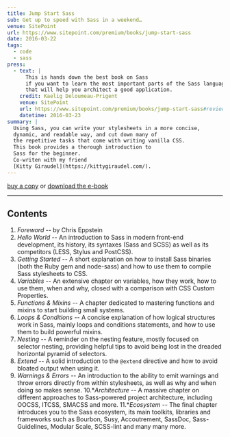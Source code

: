 ```yaml
---
title: Jump Start Sass
sub: Get up to speed with Sass in a weekend…
venue: SitePoint
url: https://www.sitepoint.com/premium/books/jump-start-sass
date: 2016-03-22
tags:
  - code
  - sass
press:
  - text: |
      This is hands down the best book on Sass
      if you want to learn the most important parts of the Sass language
      that will help you architect a good application.
    credit: Kaelig Deloumeau-Prigent
    venue: SitePoint
    url: https://www.sitepoint.com/premium/books/jump-start-sass#reviews
    datetime: 2016-03-23
summary: |
  Using Sass, you can write your stylesheets in a more concise,
  dynamic, and readable way, and cut down many of
  the repetitive tasks that come with writing vanilla CSS.
  This book provides a thorough introduction to
  Sass for the beginner.
  Co-writen with my friend
  [Kitty Giraudel](https://kittygiraudel.com/).
---
```


[buy a copy](https://shop.oreilly.com/product/9780994182678.do)
or [download the e-book](https://www.sitepoint.com/premium/books/jump-start-sass)

<figure
  webc:is="press-quotes"
  :@from-data="press"
></figure>

------

## Contents

1. *Foreword* --
   by Chris Eppstein
2. *Hello World* --
   An introduction to Sass in modern front-end development,
   its history, its syntaxes (Sass and SCSS)
   as well as its competitors (LESS, Stylus and PostCSS).
3. *Getting Started* --
   A short explanation on how to install Sass binaries
   (both the Ruby gem and node-sass)
   and how to use them to compile Sass stylesheets to CSS.
4. *Variables* --
   An extensive chapter on variables, how they work,
   how to use them, when and why,
   closed with a comparison with CSS Custom Properties.
5. *Functions & Mixins* --
   A chapter dedicated to mastering functions and mixins
   to start building small systems.
6. *Loops & Conditions* --
   A concise explanation of how logical structures work in Sass,
   mainly loops and conditions statements,
   and how to use them to build powerful mixins.
7. *Nesting* --
   A reminder on the nesting feature,
   mostly focused on selector nesting,
   providing helpful tips to avoid being lost
   in the dreaded horizontal pyramid of selectors.
8. *Extend* --
   A solid introduction to the ``@extend`` directive
   and how to avoid bloated output when using it.
9. *Warnings & Errors* --
   An introduction to the ability to emit warnings
   and throw errors directly from within stylesheets,
   as well as why and when doing so makes sense.
10.**Architecture* --
    A massive chapter on different approaches
    to Sass-powered project architecture,
    including OOCSS, ITCSS, SMACSS and more.
11.**Ecosystem* --
    The final chapter introduces you to the Sass ecosystem,
    its main toolkits, libraries and frameworks such as Bourbon,
    Susy, Accoutrement, SassDoc, Sass-Guidelines,
    Modular Scale, SCSS-lint and many many more.
